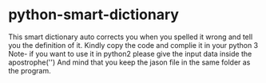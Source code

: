 # python-smart-dictionary
This smart dictionary auto corrects you when you spelled it wrong and tell you the definition of it.
Kindly copy the code and complie it in your python 3 
Note- if you want to use it in python2 please give the input data inside the apostrophe('') And mind that you keep the jason file in the same folder as the program.
